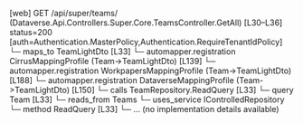 [web] GET /api/super/teams/  (Dataverse.Api.Controllers.Super.Core.TeamsController.GetAll)  [L30–L36] status=200 [auth=Authentication.MasterPolicy,Authentication.RequireTenantIdPolicy]
  └─ maps_to TeamLightDto [L33]
    └─ automapper.registration CirrusMappingProfile (Team->TeamLightDto) [L139]
    └─ automapper.registration WorkpapersMappingProfile (Team->TeamLightDto) [L188]
    └─ automapper.registration DataverseMappingProfile (Team->TeamLightDto) [L150]
  └─ calls TeamRepository.ReadQuery [L33]
  └─ query Team [L33]
    └─ reads_from Teams
  └─ uses_service IControlledRepository<Team>
    └─ method ReadQuery [L33]
      └─ ... (no implementation details available)

